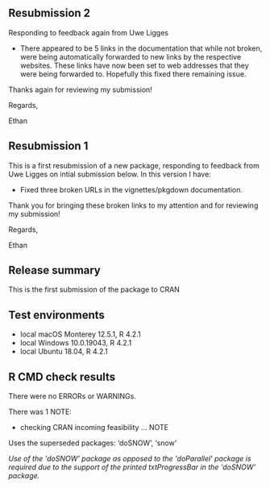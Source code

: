 


## Resubmission 2

Responding to feedback again from Uwe Ligges

 * There appeared to be 5 links in the documentation that while not broken, were being automatically forwarded to new links by the respective websites. These links have now been set to web addresses that they were being forwarded to. Hopefully this fixed there remaining issue.

Thanks again for reviewing my submission!

Regards,

Ethan



## Resubmission 1

This is a first resubmission of a new package, responding to feedback from Uwe Ligges on intial submission below. In this version I have: 

 * Fixed three broken URLs in the vignettes/pkgdown documentation. 

Thank you for bringing these broken links to my attention and for reviewing my submission!

Regards,

Ethan



## Release summary

This is the first submission of the package to CRAN


## Test environments

 * local macOS Monterey 12.5.1, R 4.2.1
 * local Windows 10.0.19043, R 4.2.1
 * local Ubuntu 18.04, R 4.2.1


## R CMD check results

There were no ERRORs or WARNINGs.

There was 1 NOTE:

* checking CRAN incoming feasibility ... NOTE

Uses the superseded packages: ‘doSNOW’, ‘snow’

  *Use of the 'doSNOW' package as opposed to the 'doParallel' package is required due to the support of the printed txtProgressBar in the 'doSNOW' package.*



